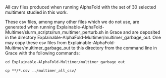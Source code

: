 All csv files produced when running AlphaFold with the set of 30 selected multimers studied in this work.

These csv files, among many other files which we do not use, are generated when running Explainable-AlphaFold-Multimer/slurm_scripts/run_multimer_perturb.sh in Grace and are deposited in the directory Explainable-AlphaFold-Multimer/multimer_garbage_out. One may copy these csv files from Explainable-AlphaFold-Multimer/multimer_garbage_out to this directory from the command line in Grace with the following commands:

`cd Explainable-AlphaFold-Multimer/multimer_garbage_out`

`cp **/*.csv ../multimer_all_csv/`
